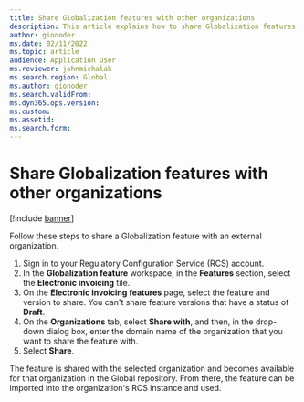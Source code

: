 ```yaml
---
title: Share Globalization features with other organizations
description: This article explains how to share Globalization features with external organizations.
author: gionoder
ms.date: 02/11/2022
ms.topic: article
audience: Application User
ms.reviewer: johnmichalak
ms.search.region: Global
ms.author: gionoder
ms.search.validFrom: 
ms.dyn365.ops.version: 
ms.custom: 
ms.assetid: 
ms.search.form: 
---
```


# Share Globalization features with other organizations

[!include [banner](../../includes/banner.md)]

Follow these steps to share a Globalization feature with an external organization.

1. Sign in to your Regulatory Configuration Service (RCS) account.
2. In the **Globalization feature** workspace, in the **Features** section, select the **Electronic invoicing** tile.
3. On the **Electronic invoicing features** page, select the feature and version to share. You can't share feature versions that have a status of **Draft**.
4. On the **Organizations** tab, select **Share with**, and then, in the drop-down dialog box, enter the domain name of the organization that you want to share the feature with.
5. Select **Share**.

The feature is shared with the selected organization and becomes available for that organization in the Global repository. From there, the feature can be imported into the organization's RCS instance and used.
